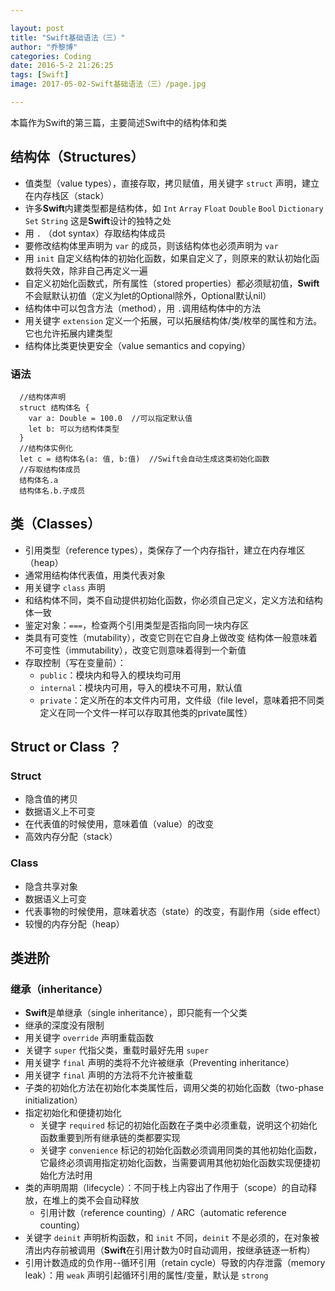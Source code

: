 ```yaml
---

layout: post
title: "Swift基础语法（三）"
author: "乔黎博"
categories: Coding
date: 2016-5-2 21:26:25
tags: [Swift]
image: 2017-05-02-Swift基础语法（三）/page.jpg

---
```


本篇作为Swift的第三篇，主要简述Swift中的结构体和类

<!-- more -->

## 结构体（Structures）
- 值类型（value types），直接存取，拷贝赋值，用关键字 `struct` 声明，建立在内存栈区（stack）
- 许多**Swift**内建类型都是结构体，如 `Int` `Array` `Float` `Double` `Bool` `Dictionary` `Set` `String`
  这是**Swift**设计的独特之处
- 用 `.` （dot syntax）存取结构体成员
- 要修改结构体里声明为 `var` 的成员，则该结构体也必须声明为 `var`
- 用 `init` 自定义结构体的初始化函数，如果自定义了，则原来的默认初始化函数将失效，除非自己再定义一遍
- 自定义初始化函数式，所有属性（stored properties）都必须赋初值，**Swift**不会赋默认初值（定义为let的Optional除外，Optional默认nil）
- 结构体中可以包含方法（method），用 `.`调用结构体中的方法
- 用关键字 `extension` 定义一个拓展，可以拓展结构体/类/枚举的属性和方法。它也允许拓展内建类型
- 结构体比类更快更安全（value semantics and copying）
### 语法
```
  //结构体声明
  struct 结构体名 {
    var a: Double = 100.0  //可以指定默认值
    let b: 可以为结构体类型
  }
  //结构体实例化
  let c = 结构体名(a: 值, b:值)  //Swift会自动生成这类初始化函数
  //存取结构体成员
  结构体名.a
  结构体名.b.子成员
```

## 类（Classes）
- 引用类型（reference types），类保存了一个内存指针，建立在内存堆区（heap）
- 通常用结构体代表值，用类代表对象
- 用关键字 `class` 声明
- 和结构体不同，类不自动提供初始化函数，你必须自己定义，定义方法和结构体一致
- 鉴定对象：`===`，检查两个引用类型是否指向同一块内存区
- 类具有可变性（mutability），改变它则在它自身上做改变
  结构体一般意味着不可变性（immutability），改变它则意味着得到一个新值
- 存取控制（写在变量前）：
  - `public`：模块内和导入的模块均可用
  - `internal`：模块内可用，导入的模块不可用，默认值
  - `private`：定义所在的本文件内可用，文件级（file level，意味着把不同类定义在同一个文件一样可以存取其他类的private属性）

## Struct or Class ？
### Struct
- 隐含值的拷贝
- 数据语义上不可变
- 在代表值的时候使用，意味着值（value）的改变
- 高效内存分配（stack）
### Class
- 隐含共享对象
- 数据语义上可变
- 代表事物的时候使用，意味着状态（state）的改变，有副作用（side effect）
- 较慢的内存分配（heap）


## 类进阶
### 继承（inheritance）
- **Swift**是单继承（single inheritance），即只能有一个父类
- 继承的深度没有限制
- 用关键字 `override` 声明重载函数
- 关键字 `super` 代指父类，重载时最好先用 `super`
- 用关键字 `final` 声明的类将不允许被继承（Preventing inheritance）
- 用关键字 `final` 声明的方法将不允许被重载
- 子类的初始化方法在初始化本类属性后，调用父类的初始化函数（two-phase initialization）
- 指定初始化和便捷初始化
  - 关键字 `required` 标记的初始化函数在子类中必须重载，说明这个初始化函数重要到所有继承链的类都要实现
  - 关键字 `convenience` 标记的初始化函数必须调用同类的其他初始化函数，它最终必须调用指定初始化函数，当需要调用其他初始化函数实现便捷初始化方法时用
- 类的声明周期（lifecycle）：不同于栈上内容出了作用于（scope）的自动释放，在堆上的类不会自动释放
  - 引用计数（reference counting）/ ARC（automatic reference counting）
- 关键字 `deinit` 声明析构函数，和 `init` 不同，`deinit` 不是必须的，在对象被清出内存前被调用（**Swift**在引用计数为0时自动调用，按继承链逐一析构）
- 引用计数造成的负作用--循环引用（retain cycle）导致的内存泄露（memory leak）：用 `weak` 声明引起循环引用的属性/变量，默认是 `strong`
